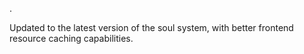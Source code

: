 .

Updated to the latest version of the soul system, with better frontend resource caching capabilities.